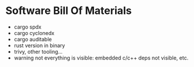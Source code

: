 # Software Bill Of Materials

* cargo spdx
* cargo cyclonedx
* cargo auditable
* rust version in binary
* trivy, other tooling...
* warning not everything is visible: embedded c/c++ deps not visible, etc.